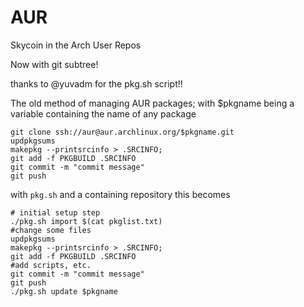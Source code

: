 # AUR
Skycoin in the Arch User Repos

Now with git subtree!

thanks to @yuvadm for the pkg.sh script!!


The old method of managing AUR packages; with $pkgname being a variable containing the name of any package
```
git clone ssh://aur@aur.archlinux.org/$pkgname.git
updpkgsums
makepkg --printsrcinfo > .SRCINFO;
git add -f PKGBUILD .SRCINFO
git commit -m "commit message"
git push
```

with `pkg.sh` and a containing repository this becomes

```
# initial setup step
./pkg.sh import $(cat pkglist.txt)
#change some files
updpkgsums
makepkg --printsrcinfo > .SRCINFO;
git add -f PKGBUILD .SRCINFO
#add scripts, etc.
git commit -m "commit message"
git push
./pkg.sh update $pkgname
```
